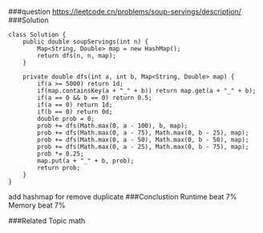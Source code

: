 ###question
https://leetcode.cn/problems/soup-servings/description/
###Solution
```
class Solution {
    public double soupServings(int n) {
        Map<String, Double> map = new HashMap();
        return dfs(n, n, map);
    }

    private double dfs(int a, int b, Map<String, Double> map) {
        if(a >= 5000) return 1d;
        if(map.containsKey(a + "_" + b)) return map.get(a + "_" + b);
        if(a == 0 && b == 0) return 0.5;
        if(a == 0) return 1d;
        if(b == 0) return 0d;
        double prob = 0;
        prob += dfs(Math.max(0, a - 100), b, map);
        prob += dfs(Math.max(0, a - 75), Math.max(0, b - 25), map);
        prob += dfs(Math.max(0, a - 50), Math.max(0, b - 50), map);
        prob += dfs(Math.max(0, a - 25), Math.max(0, b - 75), map);
        prob *= 0.25;
        map.put(a + "_" + b, prob);
        return prob;
    }
}
```
add hashmap for remove duplicate
###Conclustion
Runtime beat 7%
Memory beat 7%

###Related Topic
math